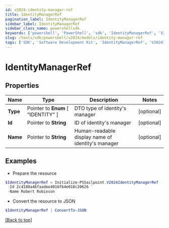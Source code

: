 ```yaml
---
id: v2024-identity-manager-ref
title: IdentityManagerRef
pagination_label: IdentityManagerRef
sidebar_label: IdentityManagerRef
sidebar_class_name: powershellsdk
keywords: ['powershell', 'PowerShell', 'sdk', 'IdentityManagerRef', 'V2024IdentityManagerRef'] 
slug: /tools/sdk/powershell/v2024/models/identity-manager-ref
tags: ['SDK', 'Software Development Kit', 'IdentityManagerRef', 'V2024IdentityManagerRef']
---
```



# IdentityManagerRef

## Properties

Name | Type | Description | Notes
------------ | ------------- | ------------- | -------------
**Type** |  Pointer to  **Enum** [  "IDENTITY" ] | DTO type of identity's manager | [optional] 
**Id** |  Pointer to **String** | ID of identity's manager | [optional] 
**Name** |  Pointer to **String** | Human-readable display name of identity's manager | [optional] 

## Examples

- Prepare the resource
```powershell
$IdentityManagerRef = Initialize-PSSailpoint.V2024IdentityManagerRef  -Type IDENTITY `
 -Id 2c4180a46faadee4016fb4e018c20626 `
 -Name Robert Robinson
```

- Convert the resource to JSON
```powershell
$IdentityManagerRef | ConvertTo-JSON
```


[[Back to top]](#) 

